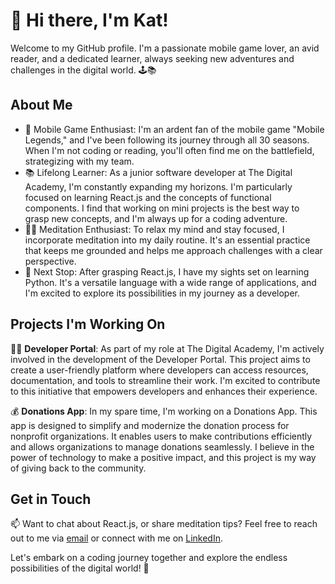 # 👋 Hi there, I'm Kat!

Welcome to my GitHub profile. I'm a passionate mobile game lover, an avid reader, and a dedicated learner, always seeking new adventures and challenges in the digital world. 🕹️📚

## About Me

- 📱 Mobile Game Enthusiast: I'm an ardent fan of the mobile game "Mobile Legends," and I've been following its journey through all 30 seasons. When I'm not coding or reading, you'll often find me on the battlefield, strategizing with my team.
- 📚 Lifelong Learner: As a junior software developer at The Digital Academy, I'm constantly expanding my horizons. I'm particularly focused on learning React.js and the concepts of functional components. I find that working on mini projects is the best way to grasp new concepts, and I'm always up for a coding adventure.
- 💆‍♀️ Meditation Enthusiast: To relax my mind and stay focused, I incorporate meditation into my daily routine. It's an essential practice that keeps me grounded and helps me approach challenges with a clear perspective.
- 🐍 Next Stop: After grasping React.js, I have my sights set on learning Python. It's a versatile language with a wide range of applications, and I'm excited to explore its possibilities in my journey as a developer.

## Projects I'm Working On

👨‍💻 **Developer Portal**: As part of my role at The Digital Academy, I'm actively involved in the development of the Developer Portal. This project aims to create a user-friendly platform where developers can access resources, documentation, and tools to streamline their work. I'm excited to contribute to this initiative that empowers developers and enhances their experience.

💰 **Donations App**: In my spare time, I'm working on a Donations App. This app is designed to simplify and modernize the donation process for nonprofit organizations. It enables users to make contributions efficiently and allows organizations to manage donations seamlessly. I believe in the power of technology to make a positive impact, and this project is my way of giving back to the community.


## Get in Touch

📫 Want to chat about React.js, or share meditation tips? Feel free to reach out to me via [email](moimakatlego2@gmail.com) or connect with me on [LinkedIn](https://www.linkedin.com/in/katlego-moima-077a68184/).

Let's embark on a coding journey together and explore the endless possibilities of the digital world! 🚀
